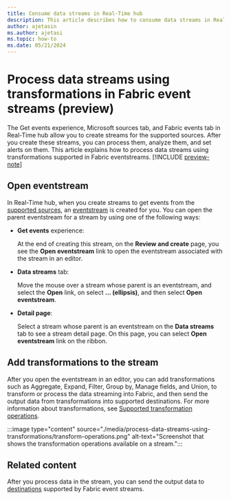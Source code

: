 ```yaml
---
title: Consume data streams in Real-Time hub
description: This article describes how to consume data streams in Real-Time hub. Process using transformations in eventstreams, add KQL destination to send it to a KQL table and analyze it, and set alerts. 
author: ajetasin
ms.author: ajetasi
ms.topic: how-to
ms.date: 05/21/2024
---
```


# Process data streams using transformations in Fabric event streams  (preview)
The Get events experience, Microsoft sources tab, and Fabric events tab in Real-Time hub allow you to create streams for the supported sources. After you create these streams, you can process them, analyze them, and set alerts on them. This article explains how to process data streams using transformations supported in Fabric eventstreams. 
[!INCLUDE [preview-note](./includes/preview-note.md)]

## Open eventstream
In Real-Time hub, when you create streams to get events from the [supported sources](supported-sources.md), an [eventstream](../real-time-intelligence/event-streams/overview.md) is created for you. You can open the parent eventstream for a stream by using one of the following ways: 

- **Get events** experience:

    At the end of creating this stream, on the **Review and create** page, you see the **Open eventstream** link to open the eventstream associated with the stream in an editor. 
- **Data streams** tab:

    Move the mouse over a stream whose parent is an eventstream, and select the **Open** link, on select **... (ellipsis)**, and then select **Open eventstream**. 
- **Detail page**:

    Select a stream whose parent is an eventstream on the **Data streams** tab to see a stream detail page. On this page, you can select **Open eventstream** link on the ribbon.  

## Add transformations to the stream
After you open the eventstream in an editor, you can add transformations such as Aggregate, Expand, Filter, Group by, Manage fields, and Union, to transform or process the data streaming into Fabric, and then send the output data from transformations into supported destinations. For more information about transformations, see [Supported transformation operations](../real-time-intelligence/event-streams/route-events-based-on-content.md#supported-operations). 

:::image type="content" source="./media/process-data-streams-using-transformations/transform-operations.png" alt-text="Screenshot that shows the transformation operations available on a stream.":::

## Related content
After you process data in the stream, you can send the output data to 
[destinations](../real-time-intelligence/event-streams/add-manage-eventstream-destinations.md)  supported by Fabric event streams. 






